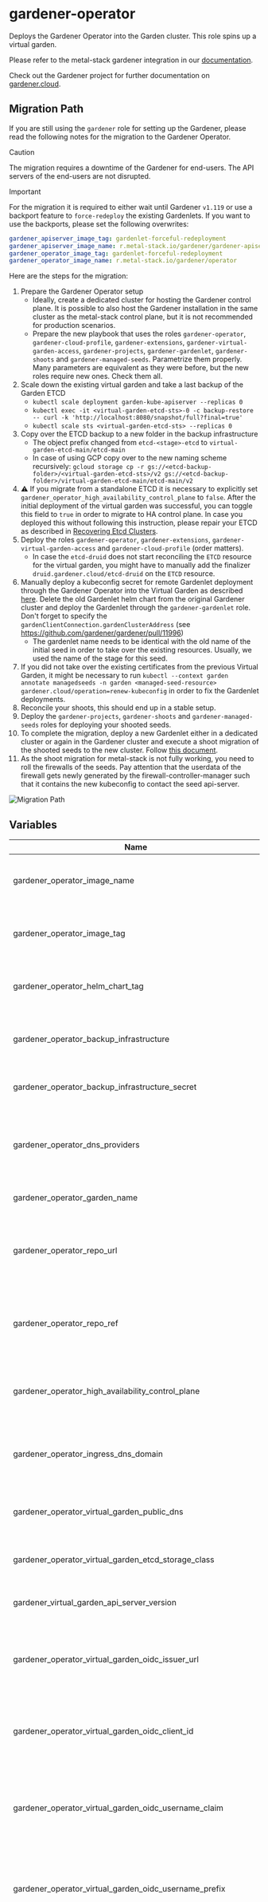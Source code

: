 # gardener-operator

Deploys the Gardener Operator into the Garden cluster. This role spins up a virtual garden.

Please refer to the metal-stack gardener integration in our [documentation](https://docs.metal-stack.io/stable/overview/kubernetes/).

Check out the Gardener project for further documentation on [gardener.cloud](https://gardener.cloud/).

## Migration Path

If you are still using the `gardener` role for setting up the Gardener, please read the following notes for the migration to the Gardener Operator.

> [!CAUTION]
> The migration requires a downtime of the Gardener for end-users. The API servers of the end-users are not disrupted.

> [!IMPORTANT]
> For the migration it is required to either wait until Gardener `v1.119` or use a backport feature to `force-redeploy` the existing Gardenlets. If you want to use the backports, please set the following overwrites:
>
> ```yaml
> gardener_apiserver_image_tag: gardenlet-forceful-redeployment
> gardener_apiserver_image_name: r.metal-stack.io/gardener/gardener-apiserver
> gardener_operator_image_tag: gardenlet-forceful-redeployment
> gardener_operator_image_name: r.metal-stack.io/gardener/operator
> ```

Here are the steps for the migration:

1. Prepare the Gardener Operator setup
    - Ideally, create a dedicated cluster for hosting the Gardener control plane. It is possible to also host the Gardener installation in the same cluster as the metal-stack control plane, but it is not recommended for production scenarios.
    - Prepare the new playbook that uses the roles `gardener-operator`, `gardener-cloud-profile`, `gardener-extensions`, `gardener-virtual-garden-access`, `gardener-projects`, `gardener-gardenlet`, `gardener-shoots` and `gardener-managed-seeds`. Parametrize them properly. Many parameters are equivalent as they were before, but the new roles require new ones. Check them all.
1. Scale down the existing virtual garden and take a last backup of the Garden ETCD
    - `kubectl scale deployment garden-kube-apiserver --replicas 0`
    - `kubectl exec -it <virtual-garden-etcd-sts>-0 -c backup-restore -- curl -k 'http://localhost:8080/snapshot/full?final=true'`
    - `kubectl scale sts <virtual-garden-etcd-sts> --replicas 0`
1. Copy over the ETCD backup to a new folder in the backup infrastructure
    - The object prefix changed from `etcd-<stage>-etcd` to `virtual-garden-etcd-main/etcd-main`
    - In case of using GCP copy over to the new naming scheme recursively: `gcloud storage cp -r gs://<etcd-backup-folder>/<virtual-garden-etcd-sts>/v2 gs://<etcd-backup-folder>/virtual-garden-etcd-main/etcd-main/v2`
1. ️⚠️ If you migrate from a standalone ETCD it is necessary to explicitly set `gardener_operator_high_availability_control_plane` to `false`. After the initial deployment of the virtual garden was successful, you can toggle this field to `true` in order to migrate to HA control plane. In case you deployed this without following this instruction, please repair your ETCD as described in [Recovering Etcd Clusters](https://gardener.cloud/docs/other-components/etcd-druid/recovering-etcd-clusters/).
1. Deploy the roles `gardener-operator`, `gardener-extensions`, `gardener-virtual-garden-access` and `gardener-cloud-profile` (order matters).
    - In case the `etcd-druid` does not start reconciling the `ETCD` resource for the virtual garden, you might have to manually add the finalizer `druid.gardener.cloud/etcd-druid` on the `ETCD` resource.
1. Manually deploy a kubeconfig secret for remote Gardenlet deployment through the Gardener Operator into the Virtual Garden as described [here](https://gardener.cloud/docs/gardener/deployment/deploy_gardenlet_via_operator/#remote-clusters). Delete the old Gardenlet helm chart from the original Gardener cluster and deploy the Gardenlet through the `gardener-gardenlet` role. Don't forget to specify the `gardenClientConnection.gardenClusterAddress` (see https://github.com/gardener/gardener/pull/11996)
    - The gardenlet name needs to be identical with the old name of the initial seed in order to take over the existing resources. Usually, we used the name of the stage for this seed.
1. If you did not take over the existing certificates from the previous Virtual Garden, it might be necessary to run `kubectl --context garden annotate managedseeds -n garden <managed-seed-resource> gardener.cloud/operation=renew-kubeconfig` in order to fix the Gardenlet deployments.
1. Reconcile your shoots, this should end up in a stable setup.
1. Deploy the `gardener-projects`, `gardener-shoots` and `gardener-managed-seeds` roles for deploying your shooted seeds.
1. To complete the migration, deploy a new Gardenlet either in a dedicated cluster or again in the Gardener cluster and execute a shoot migration of the shooted seeds to the new cluster. Follow [this document](https://github.com/gardener/gardener/blob/master/docs/operations/control_plane_migration.md#triggering-the-migration).
1. As the shoot migration for metal-stack is not fully working, you need to roll the firewalls of the seeds. Pay attention that the userdata of the firewall gets newly generated by the firewall-controller-manager such that it contains the new kubeconfig to contact the seed api-server.

![Migration Path](./migration.drawio.svg)

## Variables

| Name                                                          | Mandatory | Description                                                                                                                                                                                  |
| ------------------------------------------------------------- | --------- | -------------------------------------------------------------------------------------------------------------------------------------------------------------------------------------------- |
| gardener_operator_image_name                                  |           | The gardener-operator container image name                                                                                                                                                   |
| gardener_operator_image_tag                                   |           | The gardener-operator container image tag                                                                                                                                                    |
| gardener_operator_helm_chart_tag                              |           | The gardener-operator helm chart image tag                                                                                                                                                   |
| gardener_operator_backup_infrastructure                       |           | The backup infrastructure configuration for the virtual garden                                                                                                                               |
| gardener_operator_backup_infrastructure_secret                |           | The backup infrastructure secret for the virtual garden                                                                                                                                      |
| gardener_operator_dns_providers                               |           | The dns providers that are used when spinning up the virtual garden                                                                                                                          |
| gardener_operator_garden_name                                 |           | The name of the garden resource                                                                                                                                                              |
| gardener_operator_repo_url                                    |           | The repo url of the Gardener project where the operator chart is located                                                                                                                     |
| gardener_operator_repo_ref                                    |           | The repo ref of the Gardener project where the operator chart is located                                                                                                                     |
| gardener_operator_high_availability_control_plane             |           | Whether or not to deploy the Gardener control plane in HA configuration                                                                                                                      |
| gardener_operator_ingress_dns_domain                          | true      | The domain on which the ingress-nginx (i.e. monitoring) is exposed                                                                                                                           |
| gardener_operator_virtual_garden_public_dns                   |           | The domain on which the virtual garden istio ingress is exposed                                                                                                                              |
| gardener_operator_virtual_garden_etcd_storage_class           |           | The storage class used by the virtual garden etcd                                                                                                                                            |
| gardener_virtual_garden_api_server_version                    |           | The kubernetes version of the virtual garden                                                                                                                                                 |
| gardener_operator_virtual_garden_oidc_issuer_url              |           | [Corresponds to the `--oidc-issuer-url` flag](https://kubernetes.io/docs/reference/access-authn-authz/authentication/#oidc-issuer-url) in the Kubernetes API server configuration.           |
| gardener_operator_virtual_garden_oidc_client_id               |           | [Corresponds to the `--oidc-client-id` flag](https://kubernetes.io/docs/reference/access-authn-authz/authentication/#oidc-client-id) in the Kubernetes API server configuration.             |
| gardener_operator_virtual_garden_oidc_username_claim          |           | [Corresponds to the `--oidc-username-claim` flag](https://kubernetes.io/docs/reference/access-authn-authz/authentication/#oidc-username-claim) in the Kubernetes API server configuration.   |
| gardener_operator_virtual_garden_oidc_username_prefix         |           | [Corresponds to the `--oidc-username-prefix` flag](https://kubernetes.io/docs/reference/access-authn-authz/authentication/#oidc-username-prefix) in the Kubernetes API server configuration. |
| gardener_operator_virtual_garden_oidc_groups_claim            |           | [Corresponds to the `--oidc-groups-claim` flag](https://kubernetes.io/docs/reference/access-authn-authz/authentication/#oidc-groups-claim) in the Kubernetes API server configuration.       |
| gardener_operator_virtual_garden_oidc_groups_prefix           |           | [Corresponds to the `--oidc-groups-prefix` flag](https://kubernetes.io/docs/reference/access-authn-authz/authentication/#oidc-groups-prefix) in the Kubernetes API server configuration.     |
| gardener_operator_virtual_garden_oidc_ca                      |           | [Corresponds to the `--oidc-ca-file` flag](https://kubernetes.io/docs/reference/access-authn-authz/authentication/#oidc-groups-prefix) in the Kubernetes API server configuration.           |
| gardener_operator_expose_virtual_garden_through_ingress_nginx |           | For local environments: expose the virtual garden through nginx-ingress                                                                                                                      |
